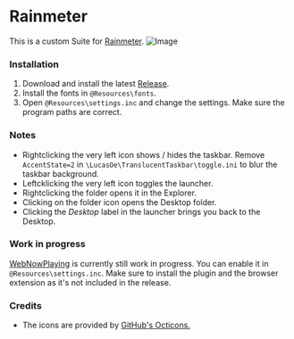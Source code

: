 # Rainmeter
This is a custom Suite for [Rainmeter](https://www.rainmeter.net).
![Image](https://i.imgur.com/C4lNoP9.jpg)

### Installation
1. Download and install the latest [Release](https://github.com/LucasOe/Rainmeter/releases).
3. Install the fonts in `@Resources\fonts`.
2. Open `@Resources\settings.inc` and change the settings. Make sure the program paths are correct.

### Notes
* Rightclicking the very left icon shows / hides the taskbar. Remove `AccentState=2` in `\LucasOe\TranslucentTaskbar\toggle.ini` to blur the taskbar background.
* Leftcklicking the very left icon toggles the launcher.
* Rightclicking the folder opens it in the Explorer.
* Clicking on the folder icon opens the Desktop folder.
* Clicking the *Desktop* label in the launcher brings you back to the Desktop.

### Work in progress
[WebNowPlaying](https://github.com/tjhrulz/WebNowPlaying) is currently still work in progress. You can enable it in `@Resources\settings.inc`. Make sure to install the plugin and the browser extension as it's not included in the release.

### Credits
* The icons are provided by [GitHub's Octicons.](https://primer.style/octicons/)
